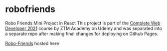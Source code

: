 # robofriends
Robo Friends Mini Project in React
This project is part of the [Complete Web Developer 2021](https://github.com/Rohit5551998/Complete-Web-Developer-2021) course by ZTM Academy on Udemy and was separated into a separate repo after making final changes for deploying on Github Pages.

[Robo-Friends](https://rohit5551998.github.io/robofriends/) hosted here
